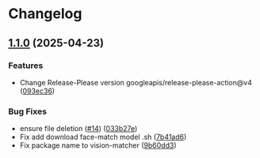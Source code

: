 # Changelog

## [1.1.0](https://github.com/2060-io/vision-matcher/compare/v1.0.0...v1.1.0) (2025-04-23)


### Features

* Change Release-Please version googleapis/release-please-action@v4 ([093ec36](https://github.com/2060-io/vision-matcher/commit/093ec364587e3b0eff73ecd04dbd93da9f046c45))


### Bug Fixes

* ensure file deletion ([#14](https://github.com/2060-io/vision-matcher/issues/14)) ([033b27e](https://github.com/2060-io/vision-matcher/commit/033b27e88a024a19bf8843723c14b6fc3d94728a))
* Fix add download face-match model .sh ([7b41ad6](https://github.com/2060-io/vision-matcher/commit/7b41ad60e37743067361844c1c842f53569b3675))
* Fix package name to vision-matcher ([9b60dd3](https://github.com/2060-io/vision-matcher/commit/9b60dd3bd8f4bed3aae8b9f201404d5426fd9e45))
